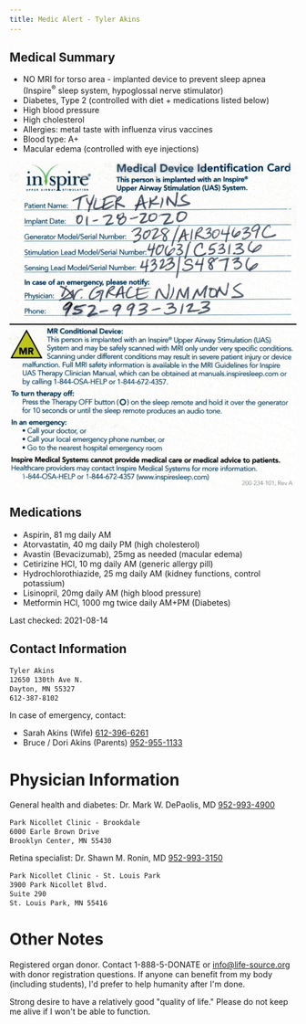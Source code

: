 ```yaml
---
title: Medic Alert - Tyler Akins
---
```


Medical Summary
---------------

* NO MRI for torso area - implanted device to prevent sleep apnea (Inspire<sup>&reg;</sup> sleep system, hypoglossal nerve stimulator)
* Diabetes, Type 2 (controlled with diet + medications listed below)
* High blood pressure
* High cholesterol
* Allergies: metal taste with influenza virus vaccines
* Blood type: A+
* Macular edema (controlled with eye injections)

<a href="inspire-medical-card.jpg"><img class="W(200px) Bdw(1px)" src="inspire-medical-card.jpg" /></a>


Medications
-----------

* Aspirin, 81 mg daily AM
* Atorvastatin, 40 mg daily PM (high cholesterol)
* Avastin (Bevacizumab), 25mg as needed (macular edema)
* Cetirizine HCl, 10 mg daily AM (generic allergy pill)
* Hydrochlorothiazide, 25 mg daily AM (kidney functions, control potassium)
* Lisinopril, 20mg daily AM (high blood pressure)
* Metformin HCl, 1000 mg twice daily AM+PM (Diabetes)

Last checked: 2021-08-14


Contact Information
-------------------

    Tyler Akins
    12650 130th Ave N.
    Dayton, MN 55327
    612-387-8102

In case of emergency, contact:

* Sarah Akins (Wife) <a href="tel:6123966261">612-396-6261</a>
* Bruce / Dori Akins (Parents) <a href="tel:9529551133">952-955-1133</a>


Physician Information
=====================

General health and diabetes: Dr. Mark W. DePaolis, MD <a href="tel:9529934900">952-993-4900</a>

    Park Nicollet Clinic - Brookdale
    6000 Earle Brown Drive
    Brooklyn Center, MN 55430

Retina specialist: Dr. Shawn M. Ronin, MD <a href="9529933150">952-993-3150</a>

    Park Nicollet Clinic - St. Louis Park
    3900 Park Nicollet Blvd.
    Suite 290
    St. Louis Park, MN 55416


Other Notes
===========

Registered organ donor. Contact 1-888-5-DONATE or <a href="mailto:info@life-source.org">info@life-source.org</a> with donor registration questions. If anyone can benefit from my body (including students), I'd prefer to help humanity after I'm done.

Strong desire to have a relatively good "quality of life." Please do not keep me alive if I won't be able to function.
